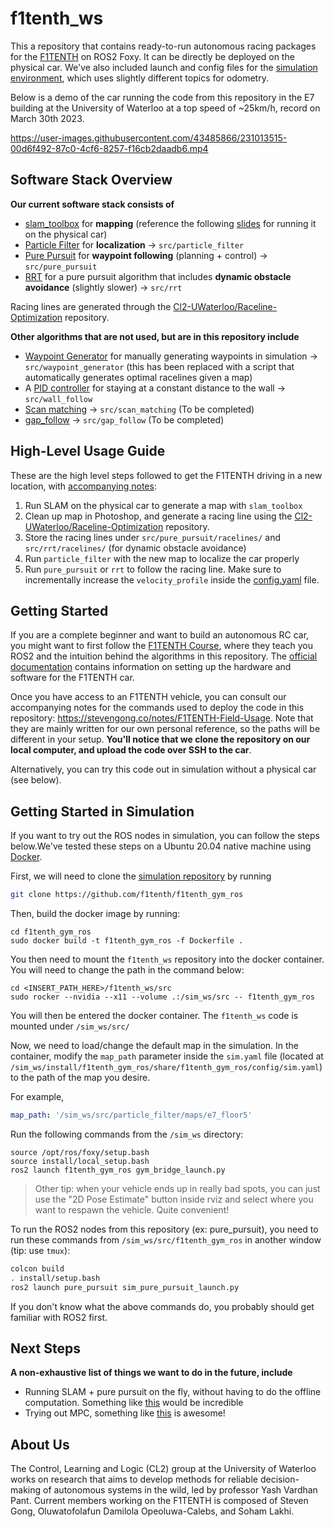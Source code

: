 # f1tenth_ws
This a repository that contains ready-to-run autonomous racing packages for the [F1TENTH](https://f1tenth.org/) on ROS2 Foxy. It can be directly be deployed on the physical car. We've also included launch and config files for the [simulation environment](https://github.com/f1tenth/f1tenth_gym_ros), which uses slightly different topics for odometry.

Below is a demo of the car running the code from this repository in the E7 building at the University of Waterloo at a top speed of ~25km/h, record on March 30th 2023.

https://user-images.githubusercontent.com/43485866/231013515-00d6f492-87c0-4cf6-8257-f16cb2daadb6.mp4



## Software Stack Overview
**Our current software stack consists of**
- [slam_toolbox](https://github.com/SteveMacenski/slam_toolbox) for **mapping** (reference the following [slides](https://docs.google.com/presentation/d/1DP2F9l-yHe9gQobk2CzYduk6KR5QtDCp7sLsxqR2fag/edit#slide=id.g115c48c178d_0_1) for running it on the physical car)
- [Particle Filter](./src/particle_filter/) for **localization** $\rightarrow$ `src/particle_filter`
- [Pure Pursuit](./src/pure_pursuit/) for **waypoint following** (planning + control) $\rightarrow$ `src/pure_pursuit`
- [RRT](./src/rrt) for a pure pursuit algorithm that includes **dynamic obstacle avoidance** (slightly slower) $\rightarrow$ `src/rrt`

Racing lines are generated through the [Cl2-UWaterloo/Raceline-Optimization](https://github.com/CL2-UWaterloo/Raceline-Optimization) repository.

**Other algorithms that are not used, but are in this repository include**
- [Waypoint Generator](./src/waypoint_generator/) for manually generating waypoints in simulation $\rightarrow$ `src/waypoint_generator` (this has been replaced with a script that automatically generates optimal racelines given a map)
- A [PID controller](./src/wall_follow/) for staying at a constant distance to the wall $\rightarrow$ `src/wall_follow`
- [Scan matching](./src/scan_matching) $\rightarrow$ `src/scan_matching` (To be completed)
- [gap_follow](./src/gap_follow) $\rightarrow$ `src/gap_follow` (To be completed)

## High-Level Usage Guide
These are the high level steps followed to get the F1TENTH driving in a new location, with [accompanying notes](https://stevengong.co/notes/F1TENTH-Field-Usage):
1. Run SLAM on the physical car to generate a map with `slam_toolbox`
2. Clean up map in Photoshop, and generate a racing line using the [Cl2-UWaterloo/Raceline-Optimization](https://github.com/CL2-UWaterloo/Raceline-Optimization) repository.
3. Store the racing lines under `src/pure_pursuit/racelines/` and `src/rrt/racelines/` (for dynamic obstacle avoidance)
4. Run `particle_filter` with the new map to localize the car properly
5. Run `pure_pursuit` or `rrt` to follow the racing line. Make sure to incrementally increase the `velocity_profile` inside the [config.yaml](./src/pure_pursuit/config/config.yaml) file.


## Getting Started
If you are a complete beginner and want to build an autonomous RC car, you might want to first follow the [F1TENTH Course](https://docs.google.com/spreadsheets/d/1kAd0bf6nc1OVi_4IP1P3-H6PPU97hLjqW8d0mTLCsxg/edit#gid=29915317), where they teach you ROS2 and the intuition behind the algorithms in this repository. The [official documentation](https://f1tenth.readthedocs.io/en/foxy_test/) contains information on setting up the hardware and software for the F1TENTH car.

Once you have access to an F1TENTH vehicle, you can consult our accompanying notes for the commands used to deploy the code in this repository: https://stevengong.co/notes/F1TENTH-Field-Usage. Note that they are mainly written for our own personal reference, so the paths will be different in your setup. **You'll notice that we clone the repository on our local computer, and upload the code over SSH to the car**.

Alternatively, you can try this code out in simulation without a physical car (see below).

## Getting Started in Simulation
If you want to try out the ROS nodes in simulation, you can follow the steps below.We've tested these steps on a Ubuntu 20.04 native machine using [Docker](https://www.docker.com/).

First, we will need to clone the [simulation repository](https://github.com/f1tenth/f1tenth_gym_ros) by running
```bash
git clone https://github.com/f1tenth/f1tenth_gym_ros
```

Then, build the docker image by running:
```
cd f1tenth_gym_ros
sudo docker build -t f1tenth_gym_ros -f Dockerfile .
```

You then need to mount the `f1tenth_ws` repository into the docker container. You will need to change the path in the command below:
```
cd <INSERT_PATH_HERE>/f1tenth_ws/src
sudo rocker --nvidia --x11 --volume .:/sim_ws/src -- f1tenth_gym_ros
```
You will then be entered the docker container. The `f1tenth_ws` code is mounted under `/sim_ws/src/`


Now, we need to load/change the default map in the simulation. In the container, modify the `map_path` parameter inside the `sim.yaml` file (located at `/sim_ws/install/f1tenth_gym_ros/share/f1tenth_gym_ros/config/sim.yaml`) to the path of the map you desire.

For example, 
```yaml
map_path: '/sim_ws/src/particle_filter/maps/e7_floor5'
```

Run the following commands from the `/sim_ws` directory:
```
source /opt/ros/foxy/setup.bash
source install/local_setup.bash
ros2 launch f1tenth_gym_ros gym_bridge_launch.py
```

> Other tip: when your vehicle ends up in really bad spots, you can just use the "2D Pose Estimate" button inside rviz and select where you want to respawn the vehicle. Quite convenient!

To run the ROS2 nodes from this repository (ex: pure_pursuit), you need to run these commands from `/sim_ws/src/f1tenth_gym_ros` in another window (tip: use `tmux`):
```bash
colcon build
. install/setup.bash
ros2 launch pure_pursuit sim_pure_pursuit_launch.py
```
If you don't know what the above commands do, you probably should get familiar with ROS2 first.


## Next Steps
**A non-exhaustive list of things we want to do in the future, include**

- Running SLAM + pure pursuit on the fly, without having to do the offline computation. Something like [this](https://www.youtube.com/watch?v=aCDPwZZm9C4&ab_channel=AMZFormulaStudent) would be incredible
- Trying out MPC, something like [this](https://www.youtube.com/watch?v=JoHfJ6LEKVo&ab_channel=IfAETHZurich) is awesome!

## About Us
The Control, Learning and Logic (CL2) group at the University of Waterloo works on research that aims to develop methods for reliable decision-making of autonomous systems in the wild, led by professor Yash Vardhan Pant. Current members working on the F1TENTH is composed of Steven Gong, Oluwatofolafun Damilola Opeoluwa-Calebs, and Soham Lakhi.
